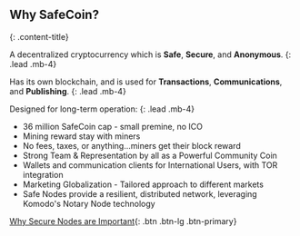 ## Why SafeCoin?
{: .content-title}

A decentralized cryptocurrency which is **Safe**, **Secure**, and **Anonymous**.
{: .lead .mb-4}

Has its own blockchain, and is used for **Transactions**, **Communications**, and **Publishing**.
{: .lead .mb-4}

Designed for long-term operation:
{: .lead .mb-4}

- 36 million SafeCoin cap - small premine, no ICO
- Mining reward stay with miners
- No fees, taxes, or anything...miners get their block reward
- Strong Team & Representation by all as a Powerful Community Coin
- Wallets and communication clients for International Users, with TOR integration
- Marketing Globalization - Tailored approach to different markets
- Safe Nodes provide a resilient, distributed network, leveraging Komodo's Notary Node technology

[Why Secure Nodes are Important](https://blog.safecoin.org/secure-nodes-why-are-they-important/){: .btn .btn-lg .btn-primary}
